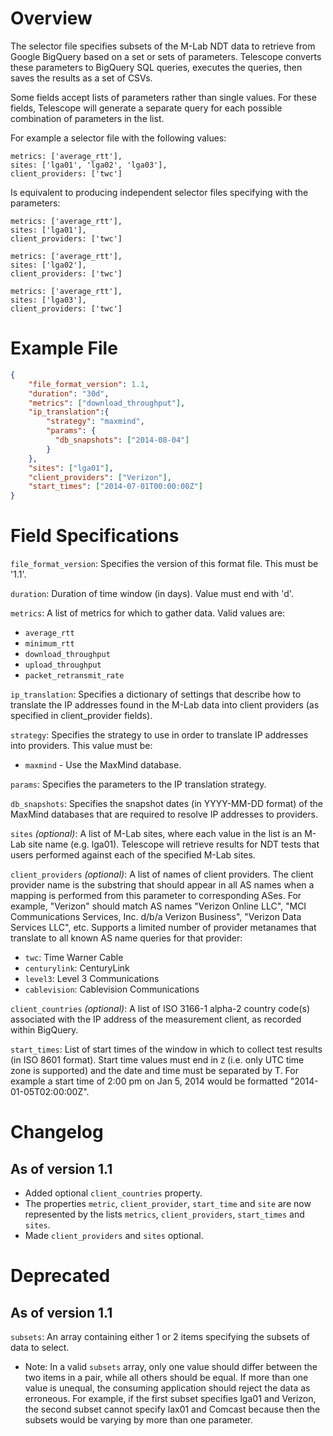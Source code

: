 # Overview

The selector file specifies subsets of the M-Lab NDT data to retrieve from Google BigQuery based on a set or sets of parameters. Telescope converts these parameters to BigQuery SQL queries, executes the queries, then saves the results as a set of CSVs.

Some fields accept lists of parameters rather than single values. For these fields, Telescope will generate a separate query for each possible combination of parameters in the list. 

For example a selector file with the following values:

```
metrics: ['average_rtt'],
sites: ['lga01', 'lga02', 'lga03'],
client_providers: ['twc']
```

Is equivalent to producing independent selector files specifying with the parameters:

```
metrics: ['average_rtt'],
sites: ['lga01'],
client_providers: ['twc']

metrics: ['average_rtt'],
sites: ['lga02'],
client_providers: ['twc']

metrics: ['average_rtt'],
sites: ['lga03'],
client_providers: ['twc']
```

# Example File

```json
{
    "file_format_version": 1.1,
    "duration": "30d",
    "metrics": ["download_throughput"],
    "ip_translation":{
        "strategy": "maxmind",
        "params": {
          "db_snapshots": ["2014-08-04"]
        }
    },
    "sites": ["lga01"],
    "client_providers": ["Verizon"],
    "start_times": ["2014-07-01T00:00:00Z"]
}
```

# Field Specifications

`file_format_version`: Specifies the version of this format file. This must be '1.1'.

`duration`: Duration of time window (in days). Value must end with 'd'.

`metrics`: A list of metrics for which to gather data. Valid values are:
* `average_rtt`
* `minimum_rtt`
* `download_throughput`
* `upload_throughput`
* `packet_retransmit_rate`

`ip_translation`: Specifies a dictionary of settings that describe how to translate the IP addresses found in the M-Lab data into client providers (as specified in client_provider fields).

`strategy`: Specifies the strategy to use in order to translate IP addresses into providers. This value must be:
* `maxmind` - Use the MaxMind database.

`params`: Specifies the parameters to the IP translation strategy.

`db_snapshots`: Specifies the snapshot dates (in YYYY-MM-DD format) of the MaxMind databases that are required to resolve IP addresses to providers. 

`sites` _(optional)_: A list of M-Lab sites, where each value in the list is an M-Lab site name (e.g. lga01). Telescope will retrieve results for NDT tests that users performed against each of the specified M-Lab sites.

`client_providers` _(optional)_: A list of names of client providers. The client provider name is the substring that should appear in all AS names when a mapping is performed from this parameter to corresponding ASes. For example, "Verizon" should match AS names "Verizon Online LLC", "MCI Communications Services, Inc. d/b/a Verizon Business", "Verizon Data Services LLC", etc. Supports a limited number of provider metanames that translate to all known AS name queries for that provider:

* `twc`: Time Warner Cable
* `centurylink`: CenturyLink
* `level3`: Level 3 Communications
* `cablevision`: Cablevision Communications

`client_countries` _(optional)_: A list of ISO 3166-1 alpha-2 country code(s) associated with the IP address of the measurement client, as recorded within BigQuery. 

`start_times`: List of start times of the window in which to collect test results (in ISO 8601 format). Start time values must end in `Z` (i.e. only UTC time zone is supported) and the date and time must be separated by T. For example a start time of 2:00 pm on Jan 5, 2014 would be formatted "2014-01-05T02:00:00Z".

# Changelog 

## As of version 1.1

* Added optional `client_countries` property.
* The properties `metric`, `client_provider`, `start_time` and `site` are now represented by the lists `metrics`, `client_providers`, `start_times` and `sites`. 
* Made `client_providers` and `sites` optional.

# Deprecated

## As of version 1.1

`subsets`: An array containing either 1 or 2 items specifying the subsets of data to select.
* Note: In a valid `subsets` array, only one value should differ between the two items in a pair, while all others should be equal. If more than one value is unequal, the consuming application should reject the data as erroneous. For example, if the first subset specifies lga01 and Verizon, the second subset cannot specify lax01 and Comcast because then the subsets would be varying by more than one parameter.

